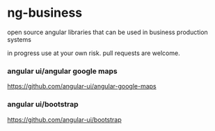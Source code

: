 # ng-business
open source angular libraries that can be used in business production systems

in progress
use at your own risk.
pull requests are welcome. 

### angular ui/angular google maps
https://github.com/angular-ui/angular-google-maps

### angular ui/bootstrap
https://github.com/angular-ui/bootstrap
